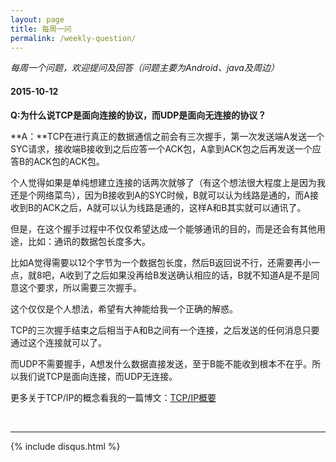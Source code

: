 ```yaml
---
layout: page
title: 每周一问
permalink: /weekly-question/
---
```


*每周一个问题，欢迎提问及回答（问题主要为Android、java及周边）*

#### 2015-10-12

**Q:为什么说TCP是面向连接的协议，而UDP是面向无连接的协议？**

**A：**TCP在进行真正的数据通信之前会有三次握手，第一次发送端A发送一个SYC请求，接收端B接收到之后应答一个ACK包，A拿到ACK包之后再发送一个应答B的ACK包的ACK包。

个人觉得如果是单纯想建立连接的话两次就够了（有这个想法很大程度上是因为我还是个网络菜鸟），因为B接收到A的SYC时候，B就可以认为线路是通的，而A接收到B的ACK之后，A就可以认为线路是通的，这样A和B其实就可以通讯了。

但是，在这个握手过程中不仅仅希望达成一个能够通讯的目的，而是还会有其他用途，比如：通讯的数据包长度多大。

比如A觉得需要以12个字节为一个数据包长度，然后B返回说不行，还需要再小一点，就8吧，A收到了之后如果没再给B发送确认相应的话，B就不知道A是不是同意这个要求，所以需要三次握手。

这个仅仅是个人想法，希望有大神能给我一个正确的解惑。

TCP的三次握手结束之后相当于A和B之间有一个连接，之后发送的任何消息只要通过这个连接就可以了。

而UDP不需要握手，A想发什么数据直接发送，至于B能不能收到根本不在乎。所以我们说TCP是面向连接，而UDP无连接。

更多关于TCP/IP的概念看我的一篇博文：[TCP/IP概要](http://blog.hikyson.cn/TCP-IP%E6%A6%82%E8%A6%81/)


<br/>
  
<hr/>

{% include disqus.html %}
